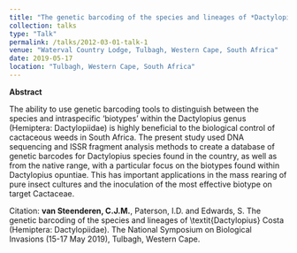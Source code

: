 ```yaml
---
title: "The genetic barcoding of the species and lineages of *Dactylopius Costa* (Hemiptera: Dactylopiidae)"
collection: talks
type: "Talk"
permalink: /talks/2012-03-01-talk-1
venue: "Waterval Country Lodge, Tulbagh, Western Cape, South Africa"
date: 2019-05-17
location: "Tulbagh, Western Cape, South Africa"
---
```


**Abstract**

The ability to use genetic barcoding tools to distinguish between the species and intraspecific ‘biotypes’ within the Dactylopius genus (Hemiptera: Dactylopiidae) is highly beneficial to the biological control of cactaceous weeds in South Africa. The present study used DNA sequencing and ISSR fragment analysis methods to create a database of genetic barcodes for Dactylopius species found in the country, as well as from the native range, with a particular focus on the biotypes found within Dactylopius opuntiae. This has important applications in the mass rearing of pure insect cultures and the inoculation of the most effective biotype on target Cactaceae.

Citation: **van Steenderen, C.J.M.**, Paterson, I.D. and Edwards, S. The genetic barcoding of the species and lineages of \textit{Dactylopius} Costa (Hemiptera: Dactylopiidae). The National Symposium on Biological Invasions (15-17 May 2019), Tulbagh, Western Cape. 
